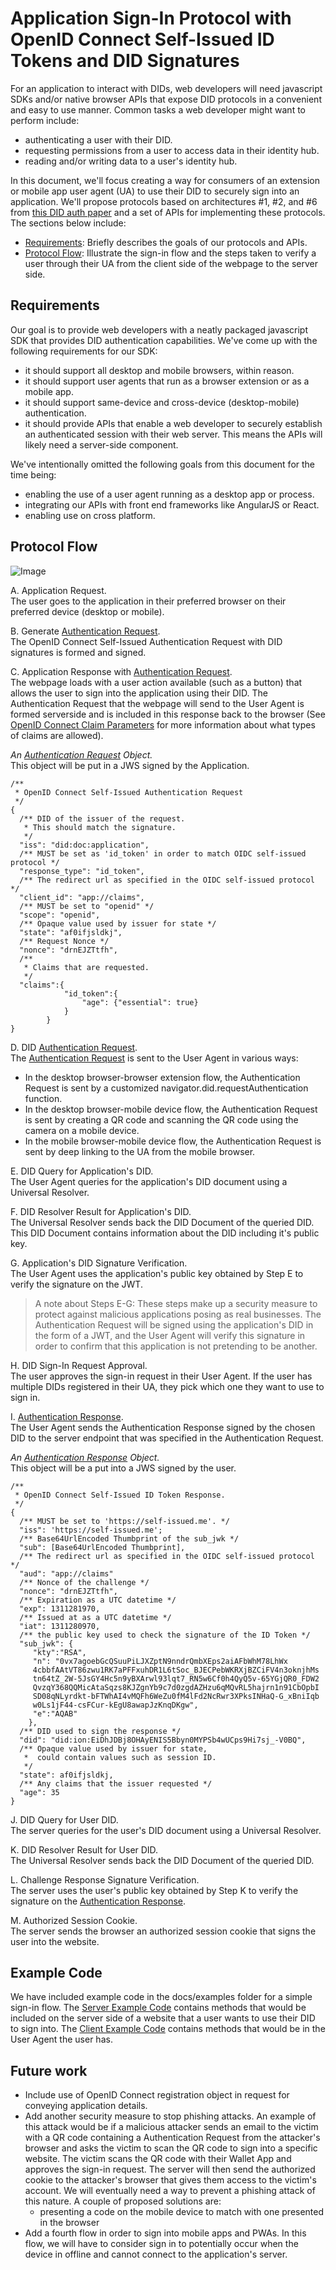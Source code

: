 # Application Sign-In Protocol with OpenID Connect Self-Issued ID Tokens and DID Signatures

For an application to interact with DIDs, web developers will need javascript SDKs and/or native browser APIs that expose DID protocols in a convenient and easy to use manner. Common tasks a web developer might want to perform include:

- authenticating a user with their DID.
- requesting permissions from a user to access data in their identity hub.
- reading and/or writing data to a user's identity hub.

In this document, we'll focus creating a way for consumers of an extension or mobile app user agent (UA) to use their DID to securely sign into an application. We'll propose protocols based on architectures #1, #2, and #6 from [this DID auth paper](https://github.com/WebOfTrustInfo/rebooting-the-web-of-trust-spring2018/blob/master/final-documents/did-auth.md) and a set of APIs for implementing these protocols. The sections below include:

* [Requirements](#Requirements): Briefly describes the goals of our protocols and APIs.
* [Protocol Flow](#Protocol-Flow): Illustrate the sign-in flow and the steps taken to verify a user through their UA from the client side of the webpage to the server side.

## Requirements

Our goal is to provide web developers with a neatly packaged javascript SDK that provides DID authentication capabilities. We've come up with the following requirements for our SDK:

- it should support all desktop and mobile browsers, within reason.
- it should support user agents that run as a browser extension or as a mobile app.
- it should support same-device and cross-device (desktop-mobile) authentication.
- it should provide APIs that enable a web developer to securely establish an authenticated session with their web server. This means the APIs will likely need a server-side component.

We've intentionally omitted the following goals from this document for the time being:

- enabling the use of a user agent running as a desktop app or process.
- integrating our APIs with front end frameworks like AngularJS or React.
- enabling use on cross platform.

## Protocol Flow
![Image](./assets/authFlow.png)

A. Application Request.  
The user goes to the application in their preferred browser on their preferred device (desktop or mobile).

B. Generate [Authentication Request](../lib/interfaces/AuthenticationRequest.ts).  
The OpenID Connect Self-Issued Authentication Request with DID signatures is formed and signed.

C. Application Response with [Authentication Request](../lib/interfaces/AuthenticationRequest.ts).  
The webpage loads with a user action available (such as a button) that allows the user to sign into the application using their DID. The Authentication Request that the webpage will send to the User Agent is formed serverside and is included in this response back to the browser (See [OpenID Connect Claim Parameters](https://openid.net/specs/openid-connect-core-1_0.html#Claims) for more information about what types of claims are allowed).

*An [Authentication Request](../lib/interfaces/AuthenticationRequest.ts) Object.*  
This object will be put in a JWS signed by the Application.
```=JSON
/**
 * OpenID Connect Self-Issued Authentication Request
 */
{
  /** DID of the issuer of the request.
   * This should match the signature. 
   */
  "iss": "did:doc:application",
  /** MUST be set as 'id_token' in order to match OIDC self-issued protocol */
  "response_type": "id_token",
  /** The redirect url as specified in the OIDC self-issued protocol */
  "client_id": "app://claims",
  /** MUST be set to "openid" */
  "scope": "openid",
  /** Opaque value used by issuer for state */
  "state": "af0ifjsldkj",
  /** Request Nonce */
  "nonce": "drnEJZTtfh",
  /** 
   * Claims that are requested.
   */
  "claims":{
            "id_token":{
                "age": {"essential": true}
            }
        }
}
```

D. DID [Authentication Request](../lib/interfaces/AuthenticationRequest.ts).  
The [Authentication Request](../lib/interfaces/AuthenticationRequest.ts) is sent to the User Agent in various ways:
   - In the desktop browser-browser extension flow, the Authentication Request is sent by a customized navigator.did.requestAuthentication function.
   - In the desktop browser-mobile device flow, the Authentication Request is sent by creating a QR code and scanning the QR code using the camera on a mobile device.
   - In the mobile browser-mobile device flow, the Authentication Request is sent by deep linking to the UA from the mobile browser.

E. DID Query for Application's DID.  
The User Agent queries for the application's DID document using a Universal Resolver.

F. DID Resolver Result for Application's DID.  
The Universal Resolver sends back the DID Document of the queried DID. This DID Document contains information about the DID including it's public key.

G. Application's DID Signature Verification.  
The User Agent uses the application's public key obtained by Step E to verify the signature on the JWT.

  > A note about Steps E-G: These steps make up a security measure to protect against malicious applications posing as real businesses. The Authentication Request will be signed using the application's DID in the form of a JWT, and the User Agent will verify this signature in order to confirm that this application is not pretending to be another.

H. DID Sign-In Request Approval.  
The user approves the sign-in request in their User Agent. If the user has multiple DIDs registered in their UA, they pick which one they want to use to sign in.

I. [Authentication Response](../lib/interfaces/AuthenticationResponse.ts).  
The User Agent sends the Authentication Response signed by the chosen DID to the server endpoint that was specified in the Authentication Request.

*An [Authentication Response](../lib/interfaces/AuthenticationResponse.ts) Object.*  
This object will be a put into a JWS signed by the user.
```=JSON
/** 
 * OpenID Connect Self-Issued ID Token Response. 
 */
{
  /** MUST be set to 'https://self-issued.me'. */
  "iss": 'https://self-issued.me';
  /** Base64UrlEncoded Thumbprint of the sub_jwk */
  "sub": [Base64UrlEncoded Thumbprint],
  /** The redirect url as specified in the OIDC self-issued protocol */
  "aud": "app://claims"
  /** Nonce of the challenge */
  "nonce": "drnEJZTtfh",
  /** Expiration as a UTC datetime */
  "exp": 1311281970,
  /** Issued at as a UTC datetime */
  "iat": 1311280970,
  /** the public key used to check the signature of the ID Token */       
  "sub_jwk": {
     "kty":"RSA",
     "n": "0vx7agoebGcQSuuPiLJXZptN9nndrQmbXEps2aiAFbWhM78LhWx
     4cbbfAAtVT86zwu1RK7aPFFxuhDR1L6tSoc_BJECPebWKRXjBZCiFV4n3oknjhMs
     tn64tZ_2W-5JsGY4Hc5n9yBXArwl93lqt7_RN5w6Cf0h4QyQ5v-65YGjQR0_FDW2
     QvzqY368QQMicAtaSqzs8KJZgnYb9c7d0zgdAZHzu6qMQvRL5hajrn1n91CbOpbI
     SD08qNLyrdkt-bFTWhAI4vMQFh6WeZu0fM4lFd2NcRwr3XPksINHaQ-G_xBniIqb
     w0Ls1jF44-csFCur-kEgU8awapJzKnqDKgw",
     "e":"AQAB"
    },
  /** DID used to sign the response */
  "did": "did:ion:EiDhJDBj8OHAyENIS5Bbyn0MYPSb4wUCps9Hi7sj_-V0BQ",
  /** Opaque value used by issuer for state,
   *  could contain values such as session ID. 
   */
  "state": af0ifjsldkj,
  /** Any claims that the issuer requested */
  "age": 35
}
```

J. DID Query for User DID.  
The server queries for the user's DID document using a Universal Resolver.

K. DID Resolver Result for User DID.  
The Universal Resolver sends back the DID Document of the queried DID.

L. Challenge Response Signature Verification.  
The server uses the user's public key obtained by Step K to verify the signature on the [Authentication Response](../lib/interfaces/AuthenticationResponse.ts).

M. Authorized Session Cookie.  
The server sends the browser an authorized session cookie that signs the user into the website.

## Example Code

We have included example code in the docs/examples folder for a simple sign-in flow. The [Server Example Code](./examples/server.ts) contains methods that would be included on the server side of a website that a user wants to use their DID to sign into. The [Client Example Code](./examples/client.ts) contains methods that would be in the User Agent the user has.

## Future work
- Include use of OpenID Connect registration object in request for conveying application details.
- Add another security measure to stop phishing attacks. An example of this attack would be if a malicious attacker sends an email to the victim with a QR code containing a Authentication Request from the attacker's browser and asks the victim to scan the QR code to sign into a specific website. The victim scans the QR code with their Wallet App and approves the sign-in request. The server will then send the authorized cookie to the attacker's browser that gives them access to the victim's account. We will eventually need a way to prevent a phishing attack of this nature. A couple of proposed solutions are:
     - presenting a code on the mobile device to match with one presented in the browser
- Add a fourth flow in order to sign into mobile apps and PWAs. In this flow, we will have to consider sign in to potentially occur when the device in offline and cannot connect to the application's server.